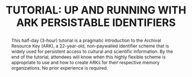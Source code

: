---
abstract: This half-day (3-hour) tutorial is a pragmatic introduction to the Archival
  Resource Key (ARK), a 22-year-old, non-paywalled identifier scheme that is widely
  used for persistent access to cultural and scientific information. By the end of
  the tutorial, attendees will know when this highly flexible scheme is appropriate
  to use and how to create ARKs for their respective memory organizations. No prior
  experience is required.
creators:
- Kunze, John
- Winston, Donny
date: null
document_url: https://www.ideals.illinois.edu/items/128261/bitstreams/428887/data.pdf
grand_parent: iPRES
institutions: []
keywords:
- persistent identifier
- open access
- url
- uri
landing_page_url: https://hdl.handle.net/2142/121057
language: eng
layout: publication
license: CC-BY 4.0 International
notes_url: null
parent: iPRES 2023
presentation_url: null
publication_type: paper
size: null
source_name: iPRES
title: 'TUTORIAL: UP AND RUNNING WITH ARK PERSISTABLE IDENTIFIERS'
year: 2023
---